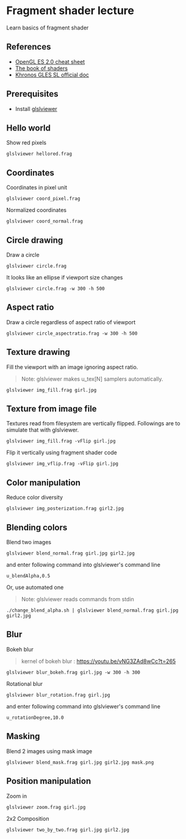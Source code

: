 # Fragment shader lecture

Learn basics of fragment shader

## References
- [OpenGL ES 2.0 cheat sheet](https://www.khronos.org/opengles/sdk/docs/reference_cards/OpenGL-ES-2_0-Reference-card.pdf)
- [The book of shaders](https://thebookofshaders.com/)
- [Khronos GLES SL official doc](https://www.khronos.org/files/opengles_shading_language.pdf)

## Prerequisites
- Install [glslviewer](https://github.com/patriciogonzalezvivo/glslViewer)

## Hello world
Show red pixels

```glslviewer hellored.frag```

## Coordinates
Coordinates in pixel unit

```glslviewer coord_pixel.frag```

Normalized coordinates 

```glslviewer coord_normal.frag```

## Circle drawing
Draw a circle

```glslviewer circle.frag```

It looks like an ellipse if viewport size changes

```glslviewer circle.frag -w 300 -h 500```

## Aspect ratio

Draw a circle regardless of aspect ratio of viewport

```glslviewer circle_aspectratio.frag -w 300 -h 500```

## Texture drawing

Fill the viewport with an image ignoring aspect ratio. 
> Note: glslviewer makes u_tex[N] samplers automatically.

```glslviewer img_fill.frag girl.jpg```

## Texture from image file

Textures read from filesystem are vertically flipped. Followings are to simulate that with glslviewer.

```glslviewer img_fill.frag -vFlip girl.jpg```

Flip it vertically using fragment shader code

```glslviewer img_vflip.frag -vFlip girl.jpg```

## Color manipulation

Reduce color diversity

```glslviewer img_posterization.frag girl2.jpg```

## Blending colors

Blend two images

```glslviewer blend_normal.frag girl.jpg girl2.jpg```

and enter following command into glslviewer's command line

```u_blendAlpha,0.5```

Or, use automated one
> Note: glslviewer reads commands from stdin

```./change_blend_alpha.sh | glslviewer blend_normal.frag girl.jpg girl2.jpg```

## Blur

Bokeh blur
> kernel of bokeh blur : https://youtu.be/vNG3ZAd8wCc?t=265

```glslviewer blur_bokeh.frag girl.jpg -w 300 -h 300```

Rotational blur

```glslviewer blur_rotation.frag girl.jpg```

and enter following command into glslviewer's command line

```u_rotationDegree,10.0```


## Masking

Blend 2 images using mask image

```glslviewer blend_mask.frag girl.jpg girl2.jpg mask.png```

## Position manipulation

Zoom in

```glslviewer zoom.frag girl.jpg```

2x2 Composition

```glslviewer two_by_two.frag girl.jpg girl2.jpg```
